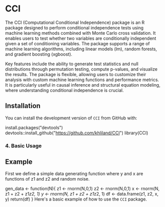 # CCI
The CCI (Computational Conditional Independence) package is an R package designed to perform conditional independence tests using machine learning methods combined with Monte Carlo cross validation. It enables users to test whether two variables are conditionally independent given a set of conditioning variables. The package supports a range of machine learning algorithms, including linear models (lm), random forests, and gradient boosting (xgboost). 

Key features include the ability to generate test statistics and null distributions through permutation testing, compute p-values, and visualize the results. The package is flexible, allowing users to customize their analysis with custom machine learning functions and performance metrics. It is particularly useful in causal inference and structural equation modeling, where understanding conditional independence is crucial.

 
## Installation

You can install the development version of `CCI` from GitHub with:

install.packages("devtools") 
devtools::install_github("https://github.com/khliland/CCI")
library(CCI)


### 4. Basic Usage

## Example
First we define a simple data generating function where y and x are functions of z1 and z2 and random noise. 

gen_data <- function(N){
  z1 <- rnorm(N,0,1)
  z2 <- rnorm(N,0,1)
  x <- rnorm(N, z1 + z2 + z1*z2, 1)
  y <- rnorm(N, z1 + z2 + z1*z2, 1)
  df <- data.frame(z1, z2, x, y)
  return(df)
}
Here's a basic example of how to use the `CCI` package.
